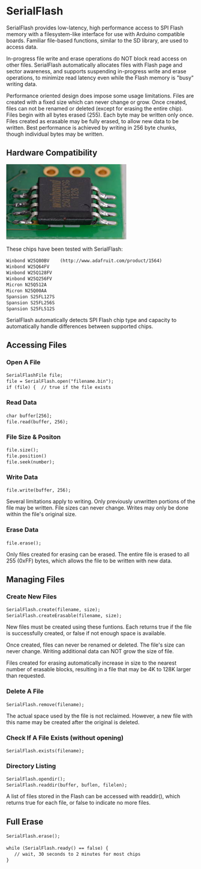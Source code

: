# SerialFlash

SerialFlash provides low-latency, high performance access to SPI Flash memory with a filesystem-like interface for use with Arduino compatible boards.  Familiar file-based functions, similar to the SD library, are used to access data.

In-progress file write and erase operations do NOT block read access on other files.  SerialFlash automatically allocates files with Flash page and sector awareness, and supports suspending in-progress write and erase operations, to minimize read latency even while the Flash memory is "busy" writing data.

Performance oriented design does impose some usage limitations.  Files are created with a fixed size which can never change or grow.  Once created, files can not be renamed or deleted (except for erasing the entire chip).  Files begin with all bytes erased (255).  Each byte may be written only once.  Files created as erasable may be fully erased, to allow new data to be written.  Best performance is achieved by writing in 256 byte chunks, though individual bytes may be written.


## Hardware Compatibility

![W25Q128FV Chip](doc/w25q128fv.jpg)

These chips have been tested with SerialFlash:

    Winbond W25Q80BV    (http://www.adafruit.com/product/1564)
    Winbond W25Q64FV
    Winbond W25Q128FV
    Winbond W25Q256FV
    Micron N25Q512A
    Micron N25Q00AA
    Spansion S25FL127S
    Spansion S25FL256S
    Spansion S25FL512S

SerialFlash automatically detects SPI Flash chip type and capacity to automatically handle differences between supported chips.

## Accessing Files

### Open A File

    SerialFlashFile file;
    file = SerialFlash.open("filename.bin");
    if (file) {  // true if the file exists

### Read Data

    char buffer[256];
    file.read(buffer, 256);
    
### File Size & Positon

    file.size();
    file.position()
    file.seek(number);
    
### Write Data

    file.write(buffer, 256);
    
Several limitations apply to writing.  Only previously unwritten portions of the file may be written.  File sizes can never change.  Writes may only be done within the file's original size.

### Erase Data

    file.erase();
    
Only files created for erasing can be erased.  The entire file is erased to all 255 (0xFF) bytes, which allows the file to be written with new data.
    
## Managing Files

### Create New Files

    SerialFlash.create(filename, size);
    SerialFlash.createErasable(filename, size);
    
New files must be created using these funtions.  Each returns true if the file is successfully created, or false if not enough space is available.

Once created, files can never be renamed or deleted.  The file's size can never change.  Writing additional data can NOT grow the size of file.

Files created for erasing automatically increase in size to the nearest number of erasable blocks, resulting in a file that may be 4K to 128K larger than requested.

### Delete A File

    SerialFlash.remove(filename);

The actual space used by the file is not reclaimed.  However, a new file with this name may be created after the original is deleted.

### Check If A File Exists (without opening)

    SerialFlash.exists(filename);

### Directory Listing

    SerialFlash.opendir();
    SerialFlash.readdir(buffer, buflen, filelen);
    
A list of files stored in the Flash can be accessed with readdir(), which returns true for each file, or false to indicate no more files.

## Full Erase

    SerialFlash.erase();
    
    while (SerialFlash.ready() == false) {
       // wait, 30 seconds to 2 minutes for most chips
    }
